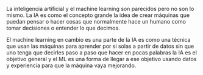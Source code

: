 La inteligencia artificial y el machine learning son parecidos pero no son lo mismo. La IA es como el concepto grande
la idea de crear máquinas que puedan pensar o hacer cosas que normalmente hace un humano como tomar decisiones o entender lo que decimos.

El machine learning en cambio es una parte de la IA es como una técnica que usan las máquinas para aprender por si solas a partir de datos
sin que uno tenga que decirles paso a paso que hacer en pocas palabras la IA es el objetivo general y el ML es una forma de llegar a ese objetivo
usando datos y experiencia para que la máquina vaya mejorando.